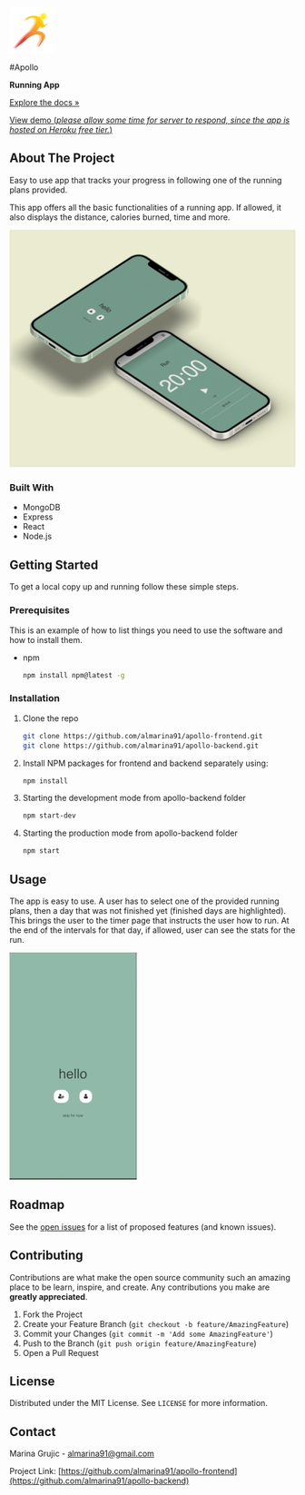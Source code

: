 ![Logo](images/logo80.png)

#Apollo

**Running App**

[Explore the docs »](https://github.com/almarina91/apollo-frontend)

[View demo (*please allow some time for server to respond, since the app is hosted on Heroku free tier.*)](https://almarina91apollo.github.io)


<!-- ABOUT THE PROJECT -->
## About The Project
Easy to use app that tracks your progress in following one of the running plans provided.

This app offers all the basic functionalities of a running app. If allowed, it also displays the distance, calories burned, time and more.

![Logo](images/apollomockup.png)


### Built With

* MongoDB
* Express
* React
* Node.js



<!-- GETTING STARTED -->
## Getting Started

To get a local copy up and running follow these simple steps.

### Prerequisites

This is an example of how to list things you need to use the software and how to install them.
* npm
  ```sh
  npm install npm@latest -g
  ```

### Installation

1. Clone the repo
   ```sh
   git clone https://github.com/almarina91/apollo-frontend.git
   git clone https://github.com/almarina91/apollo-backend.git
   ```
2. Install NPM packages for frontend and backend separately using:
   ```sh
   npm install
   ```
3. Starting the development mode from apollo-backend folder
    ```sh
   npm start-dev
   ```
4. Starting the production mode from apollo-backend folder
    ```sh
   npm start
   ```


<!-- USAGE EXAMPLES -->
## Usage
The app is easy to use. A user has to select one of the provided running plans, then a day that was not finished yet (finished days are highlighted). This brings the user to the timer page that instructs the user how to run. At the end of the intervals for that day, if allowed, user can see the stats for the run.

![Logo](images/apollo.gif)

<!-- ROADMAP -->
## Roadmap

See the [open issues](https://github.com/almarina91/apollo-backend/issues) for a list of proposed features (and known issues).


<!-- CONTRIBUTING -->
## Contributing

Contributions are what make the open source community such an amazing place to be learn, inspire, and create. Any contributions you make are **greatly appreciated**.

1. Fork the Project
2. Create your Feature Branch (`git checkout -b feature/AmazingFeature`)
3. Commit your Changes (`git commit -m 'Add some AmazingFeature'`)
4. Push to the Branch (`git push origin feature/AmazingFeature`)
5. Open a Pull Request



<!-- LICENSE -->
## License

Distributed under the MIT License. See `LICENSE` for more information.



<!-- CONTACT -->
## Contact

Marina Grujic - almarina91@gmail.com

Project Link: [https://github.com/almarina91/apollo-frontend](https://github.com/almarina91/apollo-backend)



<!-- MARKDOWN LINKS & IMAGES -->
<!-- https://www.markdownguide.org/basic-syntax/#reference-style-links -->
[contributors-shield]: https://img.shields.io/github/contributors/almarina91/repo.svg?style=for-the-badge
[contributors-url]: https://github.com/almarina91/apollo-backend/graphs/contributors
[forks-shield]: https://img.shields.io/github/forks/almarina91/repo.svg?style=for-the-badge
[forks-url]: https://github.com/almarina91/apollo-backend/network/members
[stars-shield]: https://img.shields.io/github/stars/almarina91/repo.svg?style=for-the-badge
[stars-url]: https://github.com/almarina91/apollo-backend/stargazers
[issues-shield]: https://img.shields.io/github/issues/almarina91/repo.svg?style=for-the-badge
[issues-url]: https://github.com/almarina91/apollo-backend/issues
[license-shield]: https://img.shields.io/github/license/almarina91/repo.svg?style=for-the-badge
[license-url]: https://github.com/almarina91/apollo-backend/blob/master/LICENSE.txt
[linkedin-shield]: https://img.shields.io/badge/-LinkedIn-black.svg?style=for-the-badge&logo=linkedin&colorB=555
[linkedin-url]: https://linkedin.com/in/almarina91
